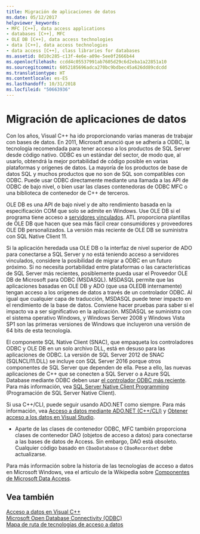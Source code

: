 ```yaml
---
title: Migración de aplicaciones de datos
ms.date: 05/12/2017
helpviewer_keywords:
- MFC [C++], data access applications
- databases [C++], MFC
- OLE DB [C++], data access technologies
- data [C++], data access technologies
- data access [C++], class libraries for databases
ms.assetid: 8d10c285-c13f-4e6e-a09e-5ee0f2666b44
ms.openlocfilehash: ccdd4c05537991ab7605d29c6d2eba1a22851a10
ms.sourcegitcommit: 6052185696adca270bc9bdbec45a626dd89cdcdd
ms.translationtype: HT
ms.contentlocale: es-ES
ms.lasthandoff: 10/31/2018
ms.locfileid: "50663936"
---
```

# <a name="porting-data-applications"></a>Migración de aplicaciones de datos
Con los años, Visual C++ ha ido proporcionando varias maneras de trabajar con bases de datos. En 2011, Microsoft anunció que se adhería a ODBC, la tecnología recomendada para tener acceso a los productos de SQL Server desde código nativo. ODBC es un estándar del sector, de modo que, al usarlo, obtendrá la mejor portabilidad de código posible en varias plataformas y orígenes de datos. La mayoría de los productos de base de datos SQL y muchos productos que no son de SQL son compatibles con ODBC. Puede usar ODBC directamente mediante una llamada a las API de ODBC de bajo nivel, o bien usar las clases contenedoras de ODBC MFC o una biblioteca de contenedor de C++ de terceros.

OLE DB es una API de bajo nivel y de alto rendimiento basada en la especificación COM que solo se admite en Windows. Use OLE DB si el programa tiene acceso a [servidores vinculados](/sql/relational-databases/linked-servers/linked-servers-database-engine). ATL proporciona plantillas de OLE DB que hacen que sea más fácil crear consumidores y proveedores OLE DB personalizados. La versión más reciente de OLE DB se suministra con SQL Native Client 11.

Si la aplicación heredada usa OLE DB o la interfaz de nivel superior de ADO para conectarse a SQL Server y no está teniendo acceso a servidores vinculados, considere la posibilidad de migrar a ODBC en un futuro próximo. Si no necesita portabilidad entre plataformas o las características de SQL Server más recientes, posiblemente pueda usar el Proveedor OLE DB de Microsoft para ODBC (MSDASQL).  MSDASQL permite que las aplicaciones basadas en OLE DB y ADO (que usa OLEDB internamente) tengan acceso a los orígenes de datos a través de un controlador ODBC. Al igual que cualquier capa de traducción, MSDASQL puede tener impacto en el rendimiento de la base de datos. Conviene hacer pruebas para saber si el impacto va a ser significativo en la aplicación. MSDASQL se suministra con el sistema operativo Windows, y Windows Server 2008 y Windows Vista SP1 son las primeras versiones de Windows que incluyeron una versión de 64 bits de esta tecnología.

El componente SQL Native Client (SNAC), que empaqueta los controladores ODBC y OLE DB en un solo archivo DLL, está en desuso para las aplicaciones de ODBC. La versión de SQL Server 2012 de SNAC (SQLNCLI11.DLL) se incluye con SQL Server 2016 porque otros componentes de SQL Server que dependen de ella. Pese a ello, las nuevas aplicaciones de C++ que se conecten a SQL Server o a Azure SQL Database mediante ODBC deben usar [el controlador ODBC más reciente](/sql/connect/odbc/download-odbc-driver-for-sql-server). Para más información, vea [SQL Server Native Client Programming](/sql/relational-databases/native-client/sql-server-native-client-programming) (Programación de SQL Server Native Client).

Si usa C++/CLI, puede seguir usando ADO.NET como siempre. Para más información, vea [Acceso a datos mediante ADO.NET (C++/CLI)](../dotnet/data-access-using-adonet-cpp-cli.md) y [Obtener acceso a los datos en Visual Studio](/visualstudio/data-tools/accessing-data-in-visual-studio).

- Aparte de las clases de contenedor ODBC, MFC también proporciona clases de contenedor DAO (objetos de acceso a datos) para conectarse a las bases de datos de Access.  Sin embargo, DAO está obsoleto. Cualquier código basado en `CDaoDatabase` o `CDaoRecordset` debe actualizarse.

Para más información sobre la historia de las tecnologías de acceso a datos en Microsoft Windows, vea el artículo de la Wikipedia sobre [Componentes de Microsoft Data Access](https://en.wikipedia.org/wiki/Microsoft_Data_Access_Components).

## <a name="see-also"></a>Vea también

[Acceso a datos en Visual C++](../data/data-access-in-cpp.md)<br/>
[Microsoft Open Database Connectivity (ODBC)](/sql/odbc/microsoft-open-database-connectivity-odbc)<br/>
[Mapa de ruta de tecnologías de acceso a datos](https://msdn.microsoft.com/library/ms810810.aspx)